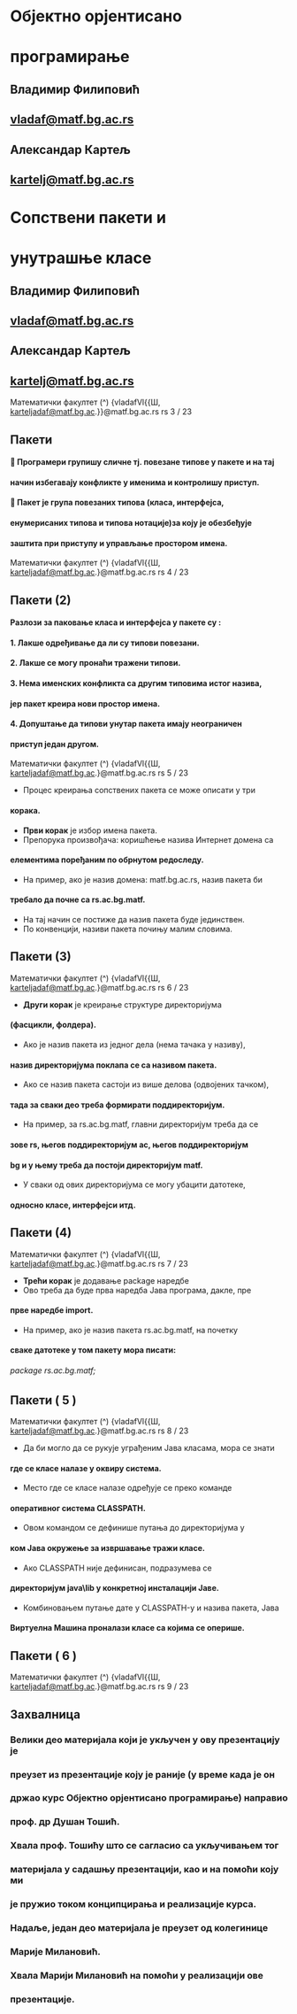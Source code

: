# Објектно орјентисано

# програмирање

## Владимир Филиповић

## vladaf@matf.bg.ac.rs

## Александар Картељ

## kartelj@matf.bg.ac.rs


# Сопствени пакети и

# унутрашње класе

## Владимир Филиповић

## vladaf@matf.bg.ac.rs

## Александар Картељ

## kartelj@matf.bg.ac.rs


Математички факултет (^) {vladafVl{{Ш, karteljadaf@matf.bg.ac.}}@matf.bg.ac.rs rs 3 / 23

## Пакети

####  Програмери групишу сличне тј. повезане типове у пакете и на тај

#### начин избегавају конфликте у именима и контролишу приступ.

####  Пакет је група повезаних типова (класа, интерфејса,

#### енумерисаних типова и типова нотације)за коју је обезбеђује

#### заштита при приступу и управљање простором имена.


Математички факултет (^) {vladafVl{{Ш, karteljadaf@matf.bg.ac.}@matf.bg.ac.rs rs 4 / 23

## Пакети (2)

#### Разлози за паковање класа и интерфејса у пакете су :

#### 1. Лакше одређивање да ли су типови повезани.

#### 2. Лакше се могу пронаћи тражени типови.

#### 3. Нема именских конфликта са другим типовима истог назива,

#### јер пакет креира нови простор имена.

#### 4. Допуштање да типови унутар пакета имају неограничен

#### приступ један другом.


Математички факултет (^) {vladafVl{{Ш, karteljadaf@matf.bg.ac.}@matf.bg.ac.rs rs 5 / 23

- Процес креирања сопствених пакета се може описати у три

#### корака.

- **Први корак** је избор имена пакета.
- Препорука произвoђaчa: коришћење назива Интернет домена са

#### елементима поређаним по обрнутом редоследу.

- На пример, ако је назив домена: matf.bg.ac.rs, назив пакета би

#### требало да почне са rs.ac.bg.matf.

- На тај начин се постиже да назив пакета буде јединствен.
- По конвенцији, називи пакета почињу малим словима.

## Пакети (3)


Математички факултет (^) {vladafVl{{Ш, karteljadaf@matf.bg.ac.}@matf.bg.ac.rs rs 6 / 23

- **Други корак** је креирање структуре директоријума

#### (фасцикли, фолдера).

- Ако је назив пакета из једног дела (нема тачака у називу),

#### назив директоријума поклапа се са називом пакета.

- Ако се назив пакета састоји из више делова (одвојених тачком),

#### тада за сваки део треба формирати поддиректоријум.

- На пример, за rs.ac.bg.matf, главни директоријум треба да се

#### зове rs, његов поддиректоријум ac, његов поддиректоријум

#### bg и у њему треба да постоји директоријум matf.

- У сваки од ових директоријума се могу убацити датотеке,

#### односно класе, интерфејси итд.

## Пакети (4)


Математички факултет (^) {vladafVl{{Ш, karteljadaf@matf.bg.ac.}@matf.bg.ac.rs rs 7 / 23

- **Трећи корак** је додавање package наредбе
- Ово треба да буде прва наредба Јава програма, дакле, пре

#### прве наредбе import.

- На пример, ако је назив пакета rs.ac.bg.matf, на почетку

#### сваке датотеке у том пакету мора писати:

###### package rs.ac.bg.matf;

## Пакети ( 5 )


Математички факултет (^) {vladafVl{{Ш, karteljadaf@matf.bg.ac.}@matf.bg.ac.rs rs 8 / 23

- Да би могло да се рукује уграђеним Јава класама, мора се знати

#### где се класе налазе у оквиру система.

- Место где се класе налазе одређује се преко команде

#### оперативног система CLASSPATH.

- Овом командом се дефинише путања до директоријума у

#### ком Јава окружење за извршавање тражи класе.

- Ако CLASSPATH није дефинисан, подразумева се

#### директоријум java\lib у конкретној инсталацији Јаве.

- Комбиновањем путање дате у CLASSPATH-у и назива пакета, Јава

#### Виртуелна Машина проналази класе са којима се оперише.

## Пакети ( 6 )


Математички факултет (^) {vladafVl{{Ш, karteljadaf@matf.bg.ac.}@matf.bg.ac.rs rs 9 / 23



## Захвалница

### Велики део материјала који је укључен у ову презентацију је

### преузет из презентације коју је раније (у време када је он

### држао курс Објектно орјентисано програмирање) направио

### проф. др Душан Тошић.

### Хвала проф. Тошићу што се сагласио са укључивањем тог

### материјала у садашњу презентацији, као и на помоћи коју ми

### је пружио током конципцирања и реализације курса.

### Надаље, један део материјала је преузет од колегинице

### Марије Милановић.

### Хвала Марији Милановић на помоћи у реализацији ове

### презентације.


